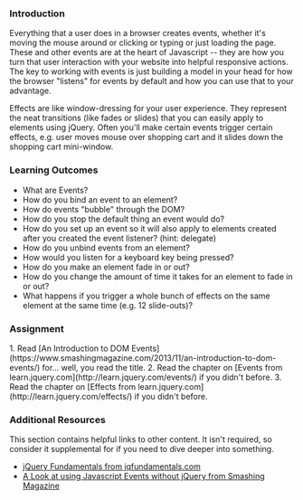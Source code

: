 ### Introduction

Everything that a user does in a browser creates events, whether it's moving the mouse around or clicking or typing or just loading the page.  These and other events are at the heart of Javascript -- they are how you turn that user interaction with your website into helpful responsive actions.  The key to working with events is just building a model in your head for how the browser "listens" for events by default and how you can use that to your advantage.

Effects are like window-dressing for your user experience.  They represent the neat transitions (like fades or slides) that you can easily apply to elements using jQuery.  Often you'll make certain events trigger certain effects, e.g. user moves mouse over shopping cart and it slides down the shopping cart mini-window.

### Learning Outcomes

* What are Events?
* How do you bind an event to an element?
* How do events "bubble" through the DOM?
* How do you stop the default thing an event would do?
* How do you set up an event so it will also apply to elements created after you created the event listener? (hint: delegate)
* How do you unbind events from an element?
* How would you listen for a keyboard key being pressed?
* How do you make an element fade in or out?
* How do you change the amount of time it takes for an element to fade in or out?
* What happens if you trigger a whole bunch of effects on the same element at the same time (e.g. 12 slide-outs)?

### Assignment

<div class="lesson-content__panel" markdown="1">
1. Read [An Introduction to DOM Events](https://www.smashingmagazine.com/2013/11/an-introduction-to-dom-events/) for... well, you read the title.
2. Read the chapter on [Events from learn.jquery.com](http://learn.jquery.com/events/) if you didn't before.
3. Read the chapter on [Effects from learn.jquery.com](http://learn.jquery.com/effects/) if you didn't before.
</div>

### Additional Resources
This section contains helpful links to other content. It isn't required, so consider it supplemental for if you need to dive deeper into something.

* [jQuery Fundamentals from jqfundamentals.com](http://jqfundamentals.com)
* [A Look at using Javascript Events without jQuery from Smashing Magazine](http://coding.smashingmagazine.com/2012/08/17/javascript-events-responding-user/)
